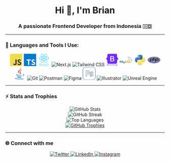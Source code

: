 <h1 align="center">Hi 👋, I'm Brian</h1>
<h3 align="center">A passionate Frontend Developer from Indonesia 🇮🇩</h3>

---

### 🚀 Languages and Tools I Use:

<p align="center">
  <img src="https://raw.githubusercontent.com/devicons/devicon/master/icons/javascript/javascript-original.svg" alt="JavaScript" width="40" height="40"/>
  <img src="https://raw.githubusercontent.com/devicons/devicon/master/icons/typescript/typescript-original.svg" alt="TypeScript" width="40" height="40"/>
  <img src="https://raw.githubusercontent.com/devicons/devicon/master/icons/react/react-original-wordmark.svg" alt="React" width="40" height="40"/>
  <img src="https://cdn.worldvectorlogo.com/logos/nextjs-2.svg" alt="Next.js" width="40" height="40"/>
  <img src="https://www.vectorlogo.zone/logos/tailwindcss/tailwindcss-icon.svg" alt="Tailwind CSS" width="40" height="40"/>
  <img src="https://raw.githubusercontent.com/devicons/devicon/master/icons/bootstrap/bootstrap-plain-wordmark.svg" alt="Bootstrap" width="40" height="40"/>
  <img src="https://raw.githubusercontent.com/devicons/devicon/master/icons/mysql/mysql-original-wordmark.svg" alt="MySQL" width="40" height="40"/>
  <img src="https://raw.githubusercontent.com/devicons/devicon/master/icons/python/python-original.svg" alt="Python" width="40" height="40"/>
  <img src="https://raw.githubusercontent.com/devicons/devicon/master/icons/php/php-original.svg" alt="PHP" width="40" height="40"/>
  <img src="https://raw.githubusercontent.com/devicons/devicon/master/icons/java/java-original.svg" alt="Java" width="40" height="40"/>
  <img src="https://www.vectorlogo.zone/logos/git-scm/git-scm-icon.svg" alt="Git" width="40" height="40"/>
  <img src="https://www.vectorlogo.zone/logos/getpostman/getpostman-icon.svg" alt="Postman" width="40" height="40"/>
  <img src="https://www.vectorlogo.zone/logos/figma/figma-icon.svg" alt="Figma" width="40" height="40"/>
  <img src="https://raw.githubusercontent.com/devicons/devicon/master/icons/photoshop/photoshop-line.svg" alt="Photoshop" width="40" height="40"/>
  <img src="https://www.vectorlogo.zone/logos/adobe_illustrator/adobe_illustrator-icon.svg" alt="Illustrator" width="40" height="40"/>
  <img src="https://raw.githubusercontent.com/kenangundogan/fontisto/036b7eca71aab1bef8e6a0518f7329f13ed62f6b/icons/svg/brand/unreal-engine.svg" alt="Unreal Engine" width="40" height="40"/>
</p>

---

### ⚡ Stats and Trophies

<p align="center">
  <img src="https://github-readme-stats.vercel.app/api?username=briandevoid&show_icons=true&locale=en" alt="GitHub Stats" />
  <br />
  <img src="https://github-readme-streak-stats.herokuapp.com/?user=briandevoid" alt="GitHub Streak" />
  <br />
  <img src="https://github-readme-stats.vercel.app/api/top-langs?username=briandevoid&show_icons=true&locale=en&layout=compact" alt="Top Languages" />
  <br />
  <a href="https://github.com/ryo-ma/github-profile-trophy">
    <img src="https://github-profile-trophy.vercel.app/?username=briandevoid" alt="GitHub Trophies" />
  </a>
</p>

---

### 🌐 Connect with me

<p align="center">
  <a href="https://twitter.com/febrians_p" target="_blank">
    <img src="https://img.shields.io/badge/Twitter-%230f1419?style=for-the-badge&logo=x&logoColor=white" alt="Twitter" />
  </a>
  <a href="https://www.linkedin.com/in/pepep-febriansyah" target="_blank">
    <img src="https://img.shields.io/badge/LinkedIn-%230a77b6?style=for-the-badge&logo=linkedin&logoColor=white" alt="LinkedIn" />
  </a>
  <a href="https://www.instagram.com/febrians_p" target="_blank">
    <img src="https://img.shields.io/badge/Instagram-%23F35369?style=for-the-badge&logo=instagram&logoColor=white" alt="Instagram" />
  </a>
</p>
